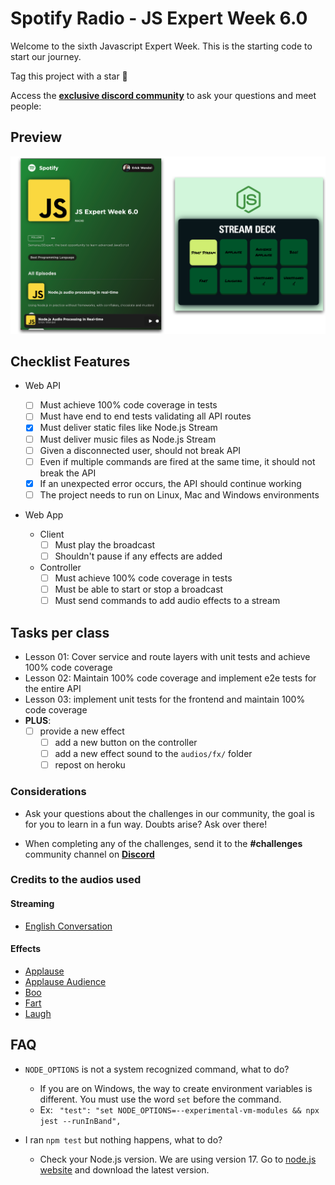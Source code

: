# Spotify Radio - JS Expert Week 6.0

Welcome to the sixth Javascript Expert Week. This is the starting code to start our journey.

Tag this project with a star 🌟

Access the [**exclusive discord community**](https://bit.ly/semanajsexpert-discord) to ask your questions and meet people:

## Preview

<img src="./prints/demo.png" />

## Checklist Features

- Web API

  - [ ] Must achieve 100% code coverage in tests
  - [ ] Must have end to end tests validating all API routes
  - [x] Must deliver static files like Node.js Stream
  - [ ] Must deliver music files as Node.js Stream
  - [ ] Given a disconnected user, should not break API
  - [ ] Even if multiple commands are fired at the same time, it should not break the API
  - [x] If an unexpected error occurs, the API should continue working
  - [ ] The project needs to run on Linux, Mac and Windows environments

- Web App
  - Client
    - [ ] Must play the broadcast
    - [ ] Shouldn't pause if any effects are added
  - Controller
    - [ ] Must achieve 100% code coverage in tests
    - [ ] Must be able to start or stop a broadcast
    - [ ] Must send commands to add audio effects to a stream

## Tasks per class

- Lesson 01: Cover service and route layers with unit tests and achieve 100% code coverage
- Lesson 02: Maintain 100% code coverage and implement e2e tests for the entire API
- Lesson 03: implement unit tests for the frontend and maintain 100% code coverage
- **PLUS**:
  - [ ] provide a new effect
    - [ ] add a new button on the controller
    - [ ] add a new effect sound to the `audios/fx/` folder
    - [ ] repost on heroku

### Considerations

- Ask your questions about the challenges in our community, the goal is for you to learn in a fun way. Doubts arise? Ask over there!

- When completing any of the challenges, send it to the **#challenges** community channel on [**Discord**](https://bit.ly/semanajsexpert-discord)

### Credits to the audios used

#### Streaming

- [English Conversation](https://youtu.be/ytmMipczEI8)

#### Effects

- [Applause](https://youtu.be/mMn_aYpzpG0)
- [Applause Audience](https://youtu.be/3IC76o_lhFw)
- [Boo](https://youtu.be/rYAQN11a2Dc)
- [Fart](https://youtu.be/4PnUfYhbDDM)
- [Laugh](https://youtu.be/TZ90IUrMNCo)

## FAQ

- `NODE_OPTIONS` is not a system recognized command, what to do?

  - If you are on Windows, the way to create environment variables is different. You must use the word `set` before the command.
  - Ex: ` "test": "set NODE_OPTIONS=--experimental-vm-modules && npx jest --runInBand",`

- I ran `npm test` but nothing happens, what to do?
  - Check your Node.js version. We are using version 17. Go to [node.js website](https://nodejs.org) and download the latest version.
